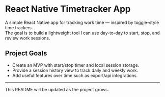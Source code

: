 # React Native Timetracker App

A simple React Native app for tracking work time — inspired by toggle-style time trackers.  
The goal is to build a lightweight tool I can use day-to-day to start, stop, and review work sessions.  

## Project Goals
- Create an MVP with start/stop timer and local session storage.  
- Provide a session history view to track daily and weekly work.  
- Add useful features over time such as export/api integrations.

---

This README will be updated as the project grows.